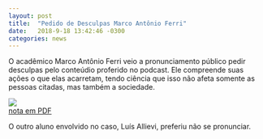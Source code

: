 ```yaml
---
layout: post
title:  "Pedido de Desculpas Marco Antônio Ferri"
date:   2018-9-18 13:42:46 -0300
categories: news
---
```


O acadêmico Marco Antônio Ferri veio a pronunciamento público pedir desculpas pelo conteúdio proferido no podcast. Ele compreende suas ações o que elas acarretam, tendo ciência que isso não afeta somente as pessoas citadas, mas também a sociedade.

<div class="text-center">
  <img src="{{ "/images/Desculpas_Marco.png" | absolute_url }}"/>
</div>
<a href="/arquivos/Desculpas_Marco.pdf">nota em PDF</a>

O outro aluno envolvido no caso, Luís Allievi, preferiu não se pronunciar.
